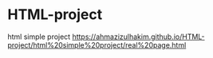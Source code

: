 # HTML-project
html simple project
https://ahmazizulhakim.github.io/HTML-project/html%20simple%20project/real%20page.html
